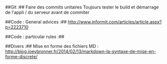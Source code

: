 

##Git :##
Faire des commits unitaires
Toujours tester le build et démarrage de l'appli / du serveur avant de commiter

##Code : General advices :##
http://www.informit.com/articles/article.aspx?p=2223710

##Code : particular rules :##


##Divers :## 
Mise en forme des fichiers MD : http://blog.joeybronner.fr/2014/02/13/markdown-la-syntaxe-de-mise-en-forme-discrete/